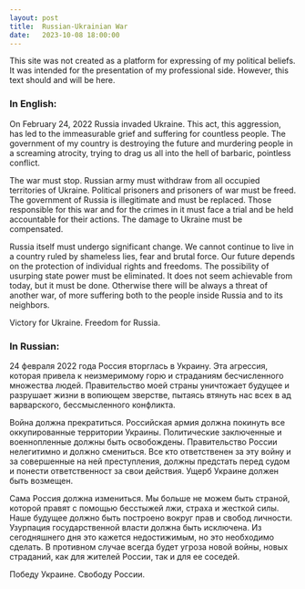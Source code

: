 ```yaml
---
layout: post
title:  Russian-Ukrainian War
date:   2023-10-08 18:00:00
---
```


This site was not created as a platform for expressing of my political beliefs. It was
intended for the presentation of my professional side. However, this text should and will
be here.


### In English:

On February 24, 2022 Russia invaded Ukraine. This act, this aggression, has led to the
immeasurable grief and suffering for countless people. The government of my country is
destroying the future and murdering people in a screaming atrocity, trying to drag us all
into the hell of barbaric, pointless conflict.

The war must stop. Russian army must withdraw from all occupied territories of Ukraine.
Political prisoners and prisoners of war must be freed. The government of Russia is
illegitimate and must be replaced. Those responsible for this war and for the crimes in it
must face a trial and be held accountable for their actions. The damage to Ukraine must
be compensated.

Russia itself must undergo significant change. We cannot continue to live in a country
ruled by shameless lies, fear and brutal force. Our future depends on the protection of
individual rights and freedoms. The possibility of usurping state power must be
eliminated. It does not seem achievable from today, but it must be done. Otherwise there
will be always a threat of another war, of more suffering both to the people inside Russia
and to its neighbors.

Victory for Ukraine. Freedom for Russia.


### In Russian:

24 февраля 2022 года Россия вторглась в Украину. Эта агрессия, которая привела к
неизмеримому горю и страданиям бесчисленного множества людей. Правительство моей страны
уничтожает будущее и разрушает жизни в вопиющем зверстве, пытаясь втянуть нас всех в ад
варварского, бессмысленного конфликта.

Война должна прекратиться. Российская армия должна покинуть все оккупированные территории
Украины. Политические заключенные и военнопленные должны быть освобождены. Правительство
России нелегитимно и должно смениться. Все кто ответственен за эту войну и за совершенные
на ней преступления, должны предстать перед судом и понести ответственност за свои
действия. Ущерб Украине должен быть возмещен.

Сама Россия должна измениться. Мы больше не можем быть страной, которой правят с помощью
бесстыжей лжи, страха и жесткой силы. Наше будущее должно быть построено вокруг прав и
свобод личности. Узурпация государственной власти должна быть исключена. Из сегодняшнего
дня это кажется недостижимым, но это необходимо сделать. В противном случае всегда будет
угроза новой войны, новых страданий, как для жителей России, так и для ее соседей.

Победу Украине. Свободу России.
